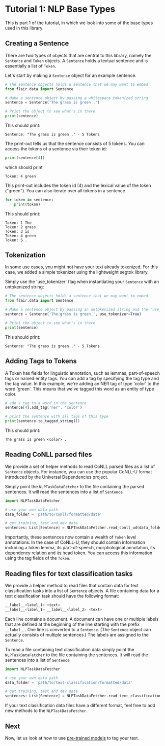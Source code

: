 # Tutorial 1: NLP Base Types

This is part 1 of the tutorial, in which we look into some of the base types used in this library.

## Creating a Sentence

There are two types of objects that are central to this library, namely the `Sentence` and `Token` objects. A `Sentence` 
holds a textual sentence and is essentially a list of `Token`.

Let's start by making a `Sentence` object for an example sentence.

```python
# The sentence objects holds a sentence that we may want to embed
from flair.data import Sentence

# Make a sentence object by passing a whitespace tokenized string
sentence = Sentence('The grass is green .')

# Print the object to see what's in there
print(sentence)
```

This should print: 

```console
Sentence: "The grass is green ." - 5 Tokens
```

The print-out tells us that the sentence consists of 5 tokens. 
You can access the tokens of a sentence via their token id:

```python
print(sentence[4])
```

which should print 

```console
Token: 4 green
```

This print-out includes the token id (4) and the lexical value of the token ("green"). You can also iterate over all 
tokens in a sentence.

```python
for token in sentence:
    print(token) 
```

This should print: 

```console
Token: 1 The
Token: 2 grass
Token: 3 is
Token: 4 green
Token: 5 .
```

## Tokenization

In some use cases, you might not have your text already tokenized. For this case, we added a simple tokenizer using the
lightweight segtok library. 

Simply use the 'use_tokenizer' flag when instantiating your `Sentence` with an untokenized string:

```python
# The sentence objects holds a sentence that we may want to embed
from flair.data import Sentence

# Make a sentence object by passing an untokenized string and the 'use_tokenizer' flag
sentence = Sentence('The grass is green.', use_tokenizer=True)

# Print the object to see what's in there
print(sentence)
```

This should print: 

```console
Sentence: "The grass is green ." - 5 Tokens
```

## Adding Tags to Tokens

A Token has fields for linguistic annotation, such as lemmas, part-of-speech tags or named entity tags. You can 
add a tag by specifying the tag type and the tag value. In this example, we're adding an NER tag of type 'color' to 
the word 'green'. This means that we've tagged this word as an entity of type color.

```python
# add a tag to a word in the sentence
sentence[4].add_tag('ner', 'color')

# print the sentence with all tags of this type
print(sentence.to_tagged_string())
```

This should print: 

```console
The grass is green <color> .
```


## Reading CoNLL parsed files

We provide a set of helper methods to read CoNLL parsed files as a list of `Sentence` objects. For instance, you can
use the popular CoNLL-U format introduced by the Universal Dependencies project. 

Simply point the `NLPTaskDataFetcher` to the file containing the parsed sentences. It will read the sentences into a 
list of `Sentence`

```python
import NLPTaskDataFetcher

# use your own data path
data_folder = 'path/to/conll/formatted/data'

# get training, test and dev data
sentences: List[Sentence] = NLPTaskDataFetcher.read_conll_ud(data_folder)
```

Importantly, these sentences now contain a wealth of `Token` level annotations.
In the case of CoNLL-U, they should contain information including a token lemma, its part-of-speech, morphological annotation, its dependency relation and its head token.
You can access this information using the tag fields of the  `Token`.

## Reading files for text classification tasks

We provide a helper method to read files that contain data for text classification tasks into a list of `Sentence` objects. 
A file containing data for a text classification task should have the following format:
```bash
__label__<label_1> <text>
__label__<label_1> __label__<label_2> <text>
```
Each line contains a document. 
A document can have one or multiple labels that are defined at the beginning of the line starting with the prefix `__label__`.
One line is converted to a `Sentence`. 
(The `Sentence` object can actually consists of multiple sentences.)
The labels are assigned to the `Sentence`. 

To read a file containing text classification data simply point the `NLPTaskDataFetcher` to the file containing the sentences. 
It will read the sentences into a list of `Sentence`

```python
import NLPTaskDataFetcher

# use your own data path
data_folder = 'path/to/text-classification/formatted/data'

# get training, test and dev data
sentences: List[Sentence] = NLPTaskDataFetcher.read_text_classification_file(data_folder)
```

If your text classification data files have a different format, feel free to add new methods to the `NLPTaskDataFetcher`.

## Next 

Now, let us look at how to use [pre-trained models](/resources/docs/TUTORIAL_TAGGING.md) to tag your text.
